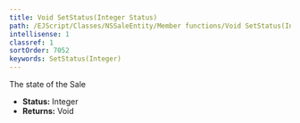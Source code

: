 ```yaml
---
title: Void SetStatus(Integer Status)
path: /EJScript/Classes/NSSaleEntity/Member functions/Void SetStatus(Integer p_0)
intellisense: 1
classref: 1
sortOrder: 7052
keywords: SetStatus(Integer)
---
```



The state of the Sale



* **Status:** Integer
* **Returns:** Void


